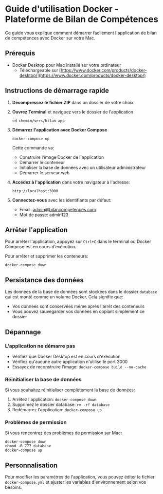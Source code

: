 # Guide d'utilisation Docker - Plateforme de Bilan de Compétences

Ce guide vous explique comment démarrer facilement l'application de bilan de compétences avec Docker sur votre Mac.

## Prérequis

- Docker Desktop pour Mac installé sur votre ordinateur
  - Téléchargeable sur [https://www.docker.com/products/docker-desktop/](https://www.docker.com/products/docker-desktop/)

## Instructions de démarrage rapide

1. **Décompressez le fichier ZIP** dans un dossier de votre choix

2. **Ouvrez Terminal** et naviguez vers le dossier de l'application
   ```
   cd chemin/vers/bilan-app
   ```

3. **Démarrez l'application avec Docker Compose**
   ```
   docker-compose up
   ```
   Cette commande va:
   - Construire l'image Docker de l'application
   - Démarrer le conteneur
   - Initialiser la base de données avec un utilisateur administrateur
   - Démarrer le serveur web

4. **Accédez à l'application** dans votre navigateur à l'adresse:
   ```
   http://localhost:3000
   ```

5. **Connectez-vous** avec les identifiants par défaut:
   - Email: admin@bilancompetences.com
   - Mot de passe: admin123

## Arrêter l'application

Pour arrêter l'application, appuyez sur `Ctrl+C` dans le terminal où Docker Compose est en cours d'exécution.

Pour arrêter et supprimer les conteneurs:
```
docker-compose down
```

## Persistance des données

Les données de la base de données sont stockées dans le dossier `database` qui est monté comme un volume Docker. Cela signifie que:
- Vos données sont conservées même après l'arrêt des conteneurs
- Vous pouvez sauvegarder vos données en copiant simplement ce dossier

## Dépannage

### L'application ne démarre pas
- Vérifiez que Docker Desktop est en cours d'exécution
- Vérifiez qu'aucune autre application n'utilise le port 3000
- Essayez de reconstruire l'image: `docker-compose build --no-cache`

### Réinitialiser la base de données
Si vous souhaitez réinitialiser complètement la base de données:
1. Arrêtez l'application: `docker-compose down`
2. Supprimez le dossier database: `rm -rf database`
3. Redémarrez l'application: `docker-compose up`

### Problèmes de permission
Si vous rencontrez des problèmes de permission sur Mac:
```
docker-compose down
chmod -R 777 database
docker-compose up
```

## Personnalisation

Pour modifier les paramètres de l'application, vous pouvez éditer le fichier `docker-compose.yml` et ajuster les variables d'environnement selon vos besoins.
